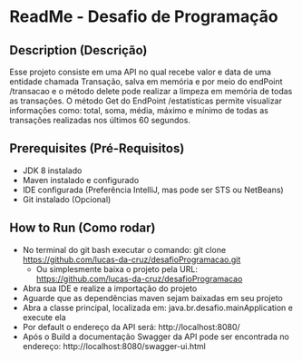 # ReadMe - Desafio de Programação 

## Description (Descrição)
Esse projeto consiste em uma API no qual recebe valor e data de uma entidade chamada Transação,
salva em memória e por meio do endPoint /transacao e o método delete pode realizar a limpeza em memória
de todas as transações. O método Get do EndPoint /estatisticas permite
visualizar informações como: total, soma, média, máximo e mínimo de todas as transações realizadas nos últimos 60 segundos.

## Prerequisites (Pré-Requisitos) 
* JDK 8 instalado
* Maven instalado e configurado
* IDE configurada (Preferência IntelliJ, mas pode ser STS ou NetBeans)
* Git instalado (Opcional)

## How to Run (Como rodar) 
* No terminal do git bash executar o comando: git clone https://github.com/lucas-da-cruz/desafioProgramacao.git
    * Ou simplesmente baixa o projeto pela URL: https://github.com/lucas-da-cruz/desafioProgramacao
* Abra sua IDE e realize a importação do projeto
* Aguarde que as dependências maven sejam baixadas em seu projeto
* Abra a classe principal, localizada em: java.br.desafio.mainApplication e execute ela
* Por default o endereço da API será: http://localhost:8080/
* Após o Build a documentação Swagger da API pode ser encontrada no endereço: http://localhost:8080/swagger-ui.html